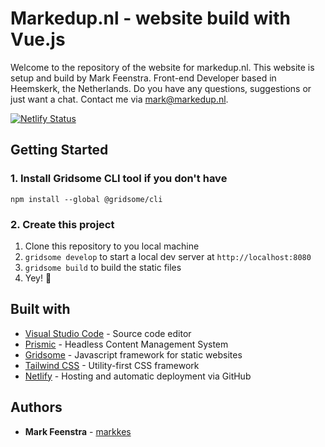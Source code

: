 # Markedup.nl - website build with Vue.js

Welcome to the repository of the website for markedup.nl. This website is setup and build by Mark Feenstra. Front-end Developer based in Heemskerk, the Netherlands. Do you have any questions, suggestions or just want a chat. Contact me via mark@markedup.nl.

[![Netlify Status](https://api.netlify.com/api/v1/badges/34629e17-b819-453e-a5ac-f8f0c1417993/deploy-status)](https://app.netlify.com/sites/markedup/deploys)

## Getting Started

### 1. Install Gridsome CLI tool if you don't have

`npm install --global @gridsome/cli`

### 2. Create this project

1. Clone this repository to you local machine 
2. `gridsome develop` to start a local dev server at `http://localhost:8080`
3. `gridsome build` to build the static files
4. Yey! :tada:

## Built with

* [Visual Studio Code](https://code.visualstudio.com/) - Source code editor
* [Prismic](http://prismic.io/) - Headless Content Management System
* [Gridsome](https://gridsome.org/) - Javascript framework for static websites
* [Tailwind CSS](https://tailwindcss.com) - Utility-first CSS framework
* [Netlify](https://netlify.com) - Hosting and automatic deployment via GitHub

## Authors

* **Mark Feenstra** - [markkes](https://github.com/markkes)